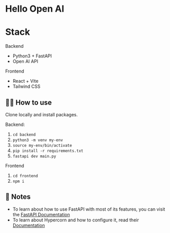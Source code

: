 # Hello Open AI

# Stack

Backend
- Python3 + FastAPI
- Open AI API

Frontend
- React + Vite
- Tailwind CSS

## 💁‍♀️ How to use

Clone locally and install packages.

Backend: 
1. ```cd backend```
2. ```python3 -m venv my-env```
3. ```source my-env/bin/activate```
4. ```pip install -r requirements.txt```
5. ```fastapi dev main.py```

Frontend
1. ```cd frontend```
2. ```npm i```

## 📝 Notes

- To learn about how to use FastAPI with most of its features, you can visit the [FastAPI Documentation](https://fastapi.tiangolo.com/tutorial/)
- To learn about Hypercorn and how to configure it, read their [Documentation](https://hypercorn.readthedocs.io/)